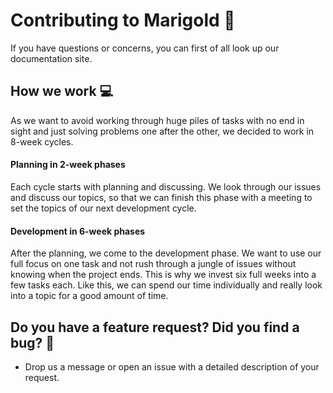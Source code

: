 # Contributing to Marigold 🎉

If you have questions or concerns, you can first of all look up our documentation site.

## How we work 💻

As we want to avoid working through huge piles of tasks with no end in sight and just solving problems one after the other, we decided to work in 8-week cycles.

#### Planning in 2-week phases
Each cycle starts with planning and discussing. We look through our issues and discuss our topics, so that we can finish this phase with a meeting to set the topics of our next development cycle.

#### Development in 6-week phases
After the planning, we come to the development phase. We want to use our full focus on one task and not rush through a jungle of issues without knowing when the project ends.
This is why we invest six full weeks into a few tasks each. Like this, we can spend our time individually and really look into a topic for a good amount of time.

## Do you have a feature request? Did you find a bug? 🐛

* Drop us a message or open an issue with a detailed description of your request.
